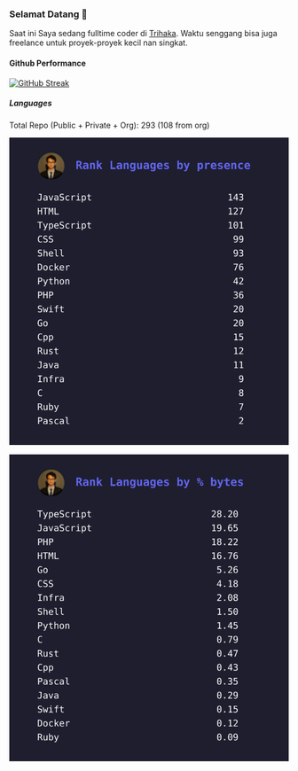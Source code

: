 ### Selamat Datang 👋

Saat ini Saya sedang fulltime coder di [Trihaka](https://trihaka.id). Waktu senggang bisa juga freelance untuk proyek-proyek kecil nan singkat.

#### Github Performance

[![GitHub Streak](https://streak-stats.demolab.com/?user=reyzeal)](https://git.io/streak-stats)

##### Languages

Total Repo (Public + Private + Org): 293 (108 from org)

![Status Githubnya Rizal](./rank_presence.svg)

![Status Githubnya Rizal](./rank_size.svg)

